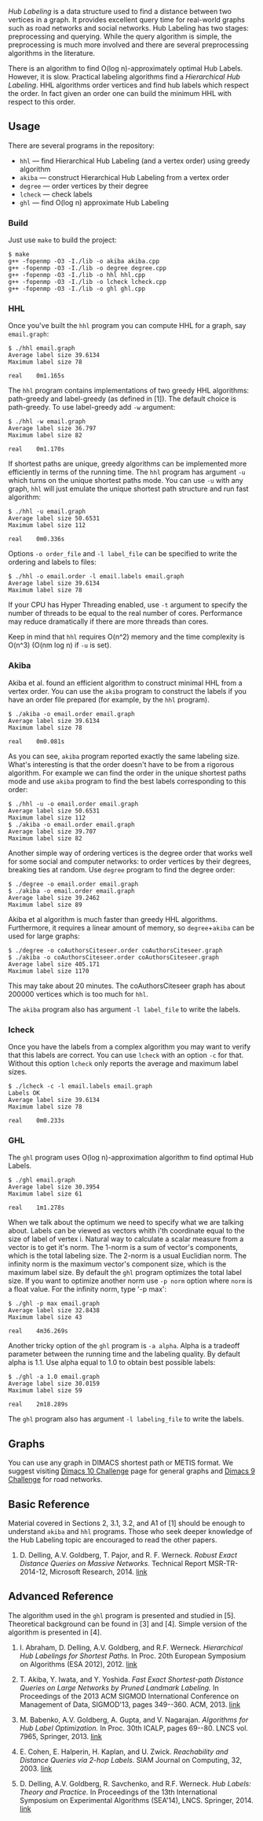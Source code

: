 *Hub Labeling* is a data structure used to find a distance between two vertices in a graph.
It provides excellent query time for real-world graphs such as road networks and social networks.
Hub Labeling has two stages: preprocessing and querying.
While the query algorithm is simple, the preprocessing is much more involved and there are several preprocessing algorithms in the literature.

There is an algorithm to find O(log n)-approximately optimal Hub Labels. However, it is slow.
Practical labeling algorithms find a *Hierarchical Hub Labeling*.
HHL algorithms order vertices and find hub labels which respect the order.
In fact given an order one can build the minimum HHL with respect to this order.

## Usage

There are several programs in the repository:

* `hhl` — find Hierarchical Hub Labeling (and a vertex order) using greedy algorithm
* `akiba` — construct Hierarchical Hub Labeling from a vertex order
* `degree` — order vertices by their degree
* `lcheck` — check labels
* `ghl` — find O(log n) approximate Hub Labeling

### Build

Just use `make` to build the project:
```
$ make
g++ -fopenmp -O3 -I./lib -o akiba akiba.cpp
g++ -fopenmp -O3 -I./lib -o degree degree.cpp
g++ -fopenmp -O3 -I./lib -o hhl hhl.cpp
g++ -fopenmp -O3 -I./lib -o lcheck lcheck.cpp
g++ -fopenmp -O3 -I./lib -o ghl ghl.cpp
```

### HHL

Once you've built the `hhl` program you can compute HHL for a graph, say `email.graph`:
```
$ ./hhl email.graph
Average label size 39.6134
Maximum label size 78

real    0m1.165s
```
The `hhl` program contains implementations of two greedy HHL algorithms: path-greedy and label-greedy (as defined in [1]).
The default choice is path-greedy. To use label-greedy add `-w` argument:
```
$ ./hhl -w email.graph
Average label size 36.797
Maximum label size 82

real    0m1.170s
```

If shortest paths are unique, greedy algorithms can be implemented more efficiently in terms of the running time.
The `hhl` program has argument `-u` which turns on the unique shortest paths mode.
You can use `-u` with any graph, `hhl` will just emulate the unique shortest path structure and run fast algorithm:
```
$ ./hhl -u email.graph
Average label size 50.6531
Maximum label size 112

real    0m0.336s
```

Options `-o order_file` and `-l label_file` can be specified to write the ordering and labels to files:
```
$ ./hhl -o email.order -l email.labels email.graph
Average label size 39.6134
Maximum label size 78
```

If your CPU has Hyper Threading enabled, use `-t` argument to specify the number of threads to be equal to the real number of cores.
Performance may reduce dramatically if there are more threads than cores.

Keep in mind that `hhl` requires O(n^2) memory and the time complexity is O(n^3) (O(nm log n) if `-u` is set).


### Akiba

Akiba et al. found an efficient algorithm to construct minimal HHL from a vertex order.
You can use the `akiba` program to construct the labels if you have an order file prepared (for example, by the `hhl` program).
```
$ ./akiba -o email.order email.graph
Average label size 39.6134
Maximum label size 78

real    0m0.081s
```
As you can see, `akiba` program reported exactly the same labeling size.
What's interesting is that the order doesn't have to be from a rigorous algorithm.
For example we can find the order in the unique shortest paths mode and use `akiba` program to find the best labels corresponding to this order:
```
$ ./hhl -u -o email.order email.graph
Average label size 50.6531
Maximum label size 112
$ ./akiba -o email.order email.graph
Average label size 39.707
Maximum label size 82
```
Another simple way of ordering vertices is the degree order that works well for some social and computer networks: to order vertices by their degrees, breaking ties at random.
Use `degree` program to find the degree order:
```
$ ./degree -o email.order email.graph
$ ./akiba -o email.order email.graph
Average label size 39.2462
Maximum label size 89
```
Akiba et al algorithm is much faster than greedy HHL algorithms. Furthermore, it requires a linear amount of memory, so `degree`+`akiba` can be used for large graphs:
```
$ ./degree -o coAuthorsCiteseer.order coAuthorsCiteseer.graph
$ ./akiba -o coAuthorsCiteseer.order coAuthorsCiteseer.graph
Average label size 405.171
Maximum label size 1170
```
This may take about 20 minutes. The coAuthorsCiteseer graph has about 200000 vertices which is too much for `hhl`.

The `akiba` program also has argument `-l label_file` to write the labels.

### lcheck

Once you have the labels from a complex algorithm you may want to verify that this labels are correct.
You can use `lcheck` with an option `-c` for that.
Without this option `lcheck` only reports the average and maximum label sizes.
```
$ ./lcheck -c -l email.labels email.graph
Labels OK
Average label size 39.6134
Maximum label size 78

real    0m0.233s
```

### GHL

The `ghl` program uses O(log n)-approximation algorithm to find optimal Hub Labels.
```
$ ./ghl email.graph
Average label size 30.3954
Maximum label size 61

real    1m1.278s
```

When we talk about the optimum we need to specify what we are talking about.
Labels can be viewed as vectors whith i'th coordinate equal to the size of label of vertex i.
Natural way to calculate a scalar measure from a vector is to get it's norm.
The 1-norm is a sum of vector's components, which is the total labeling size.
The 2-norm is a usual Euclidian norm.
The infinity norm is the maximum vector's component size, which is the maximum label size.
By default the `ghl` program optimizes the total label size.
If you want to optimize another norm use `-p norm` option where `norm` is a float value.
For the infinity norm, type '-p max':
```
$ ./ghl -p max email.graph
Average label size 32.8438
Maximum label size 43

real    4m36.269s
```

Another tricky option of the `ghl` program is `-a alpha`. Alpha is a tradeoff parameter between the running time and the labeling quality.
By default alpha is 1.1.
Use alpha equal to 1.0 to obtain best possible labels:
```
$ ./ghl -a 1.0 email.graph
Average label size 30.0159
Maximum label size 59

real    2m18.289s
```

The `ghl` program also has argument `-l labeling_file` to write the labels.

## Graphs

You can use any graph in DIMACS shortest path or METIS format. We suggest visiting [Dimacs 10 Challenge](http://www.cc.gatech.edu/dimacs10/archive/clustering.shtml) page for general graphs and [Dimacs 9 Challenge](http://www.dis.uniroma1.it/challenge9/download.shtml) for road networks.

## Basic Reference

Material covered in Sections 2, 3.1, 3.2, and A1 of [1] should be enough to understand `akiba` and `hhl` programs. Those who seek deeper knowledge of the Hub Labeling topic are encouraged to read the other papers.

1. D. Delling, A.V. Goldberg, T. Pajor, and R. F. Werneck. *Robust Exact Distance Queries on Massive Networks.* Technical Report MSR-TR-2014-12, Microsoft Research, 2014. [link](http://research.microsoft.com/apps/pubs/default.aspx?id=208867)

## Advanced Reference

The algorithm used in the `ghl` program is presented and studied in [5]. Theoretical background can be found in [3] and [4]. Simple version of the algorithm is presented in [4].

1. I. Abraham, D. Delling, A.V. Goldberg, and R.F. Werneck. *Hierarchical Hub Labelings for Shortest Paths.* In Proc. 20th European Symposium on Algorithms (ESA 2012), 2012. [link](http://research.microsoft.com/apps/pubs/default.aspx?id=168725)

2. T. Akiba, Y. Iwata, and Y. Yoshida. *Fast Exact Shortest-path Distance Queries on Large Networks by Pruned Landmark Labeling.* In Proceedings of the 2013 ACM SIGMOD International Conference on Management of Data, SIGMOD'13, pages 349--360. ACM, 2013. [link](http://arxiv.org/abs/1304.4661)

3. M. Babenko, A.V. Goldberg, A. Gupta, and V. Nagarajan. *Algorithms for Hub Label Optimization.* In Proc. 30th ICALP, pages 69--80. LNCS vol. 7965, Springer, 2013. [link](http://research.microsoft.com/apps/pubs/default.aspx?id=192125)

4. E. Cohen, E. Halperin, H. Kaplan, and U. Zwick. *Reachability and Distance Queries via 2-hop Labels.* SIAM Journal on Computing, 32, 2003. [link](http://www.cs.tau.ac.il/~zwick/papers/labels-full.ps)

5. D. Delling, A.V. Goldberg, R. Savchenko, and R.F. Werneck. *Hub Labels: Theory and Practice.* In Proceedings of the 13th International Symposium on Experimental Algorithms (SEA'14), LNCS. Springer, 2014. [link](http://research.microsoft.com/apps/pubs/default.aspx?id=219802)
